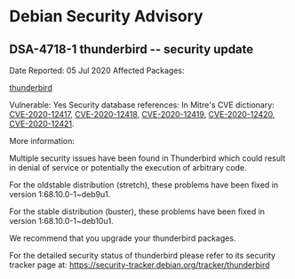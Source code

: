 
Debian Security Advisory
========================


DSA-4718-1 thunderbird -- security update
-----------------------------------------



Date Reported:
05 Jul 2020
Affected Packages:

[thunderbird](https://packages.debian.org/src:thunderbird)

Vulnerable:
Yes
Security database references:
In Mitre's CVE dictionary: [CVE-2020-12417](https://security-tracker.debian.org/tracker/CVE-2020-12417), [CVE-2020-12418](https://security-tracker.debian.org/tracker/CVE-2020-12418), [CVE-2020-12419](https://security-tracker.debian.org/tracker/CVE-2020-12419), [CVE-2020-12420](https://security-tracker.debian.org/tracker/CVE-2020-12420), [CVE-2020-12421](https://security-tracker.debian.org/tracker/CVE-2020-12421).  

More information:

Multiple security issues have been found in Thunderbird which could
result in denial of service or potentially the execution of arbitrary
code.


For the oldstable distribution (stretch), these problems have been fixed
in version 1:68.10.0-1~deb9u1.


For the stable distribution (buster), these problems have been fixed in
version 1:68.10.0-1~deb10u1.


We recommend that you upgrade your thunderbird packages.


For the detailed security status of thunderbird please refer to
its security tracker page at:
<https://security-tracker.debian.org/tracker/thunderbird>





